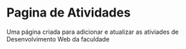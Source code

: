# Pagina de Atividades
 Uma página criada para adicionar e atualizar as ativiades de Desenvolvimento Web da faculdade
